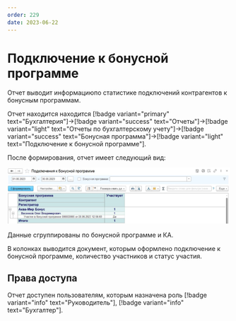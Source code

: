 ```yaml
---
order: 229
date: 2023-06-22
---
```

# Подключение к бонусной программе

Отчет выводит информациюпо статистике подключений контрагентов к бонусным программам.

Отчет находится находится [!badge variant="primary" text="Бухгалтерия"]->[!badge variant="success" text="Отчеты"]->[!badge variant="light" text="Отчеты по бухгалтерскому учету"]->[!badge variant="success" text="Бонусная программа"]->[!badge variant="light" text="Подключение к бонусной программе"].

После формирования, отчет имеет следующий вид:

![Подключение к бонусной программе](/images/Отчет_подключение_к_бонусной_программе.jpg)

Данные сгруппированы по бонусной программе и КА.

В колонках выводится документ, которым оформлено подключение к бонусной программе, количество участников и статус участия.

## Права доступа

Отчет доступен пользователям, которым назначена роль [!badge variant="info" text="Руководитель"], [!badge variant="info" text="Бухгалтер"].